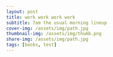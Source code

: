 ```yaml
---
layout: post
title: work work work work
subtitle: 7am the usual morning lineup
cover-img: /assets/img/path.jpg
thumbnail-img: /assets/img/thumb.png
share-img: /assets/img/path.jpg
tags: [books, test]
---
```

